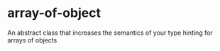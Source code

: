 # array-of-object
An abstract class that increases the semantics of your type hinting for arrays of objects
